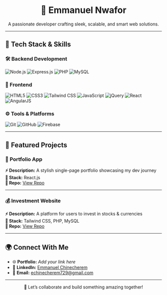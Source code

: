 <h1 align="center">🚀 Emmanuel Nwafor</h1>
<p align="center">
  A passionate developer crafting sleek, scalable, and smart web solutions.
</p>

---

## 🧰 Tech Stack & Skills

### 🛠️ Backend Development  
![Node.js](https://img.shields.io/badge/Node.js-339933?style=for-the-badge&logo=nodedotjs&logoColor=white)
![Express.js](https://img.shields.io/badge/Express.js-000000?style=for-the-badge&logo=express&logoColor=white)
![PHP](https://img.shields.io/badge/PHP-777BB4?style=for-the-badge&logo=php&logoColor=white)
![MySQL](https://img.shields.io/badge/MySQL-4479A1?style=for-the-badge&logo=mysql&logoColor=white)

### 🎨 Frontend  
![HTML5](https://img.shields.io/badge/HTML5-E34F26?style=for-the-badge&logo=html5&logoColor=white)
![CSS3](https://img.shields.io/badge/CSS3-1572B6?style=for-the-badge&logo=css3&logoColor=white)
![Tailwind CSS](https://img.shields.io/badge/TailwindCSS-06B6D4?style=for-the-badge&logo=tailwind-css&logoColor=white)
![JavaScript](https://img.shields.io/badge/JavaScript-F7DF1E?style=for-the-badge&logo=javascript&logoColor=black)
![jQuery](https://img.shields.io/badge/jQuery-0769AD?style=for-the-badge&logo=jquery&logoColor=white)
![React](https://img.shields.io/badge/React-20232A?style=for-the-badge&logo=react&logoColor=61DAFB)
![AngularJS](https://img.shields.io/badge/AngularJS-DD0031?style=for-the-badge&logo=angularjs&logoColor=white)

### ⚙️ Tools & Platforms  
![Git](https://img.shields.io/badge/Git-F05032?style=for-the-badge&logo=git&logoColor=white)
![GitHub](https://img.shields.io/badge/GitHub-181717?style=for-the-badge&logo=github&logoColor=white)
![Firebase](https://img.shields.io/badge/Firebase-FFCA28?style=for-the-badge&logo=firebase&logoColor=black)

---

## 🚨 Featured Projects

### 📁 Portfolio App  
**⚡ Description:** A stylish single-page portfolio showcasing my dev journey  
**🧰 Stack:** React.js  
**🔗 Repo:** [View Repo](https://github.com/emmanuel-nwafor/portfolio)

---

### 💰 Investment Website  
**⚡ Description:** A platform for users to invest in stocks & currencies  
**🧰 Stack:** Tailwind CSS, PHP, MySQL  
**🔗 Repo:** [View Repo](https://github.com/emmanuel-nwafor/investment-site)

---

## 🌍 Connect With Me

- 🌐 **Portfolio:** _Add your link here_  
- 💼 **LinkedIn:** [Emmanuel Chinecherem](https://www.linkedin.com/in/emmanuel-chinecherem-767739284/)  
- 📧 **Email:** echinecherem729@gmail.com

---

<p align="center">
  💬 Let’s collaborate and build something amazing together!
</p>
